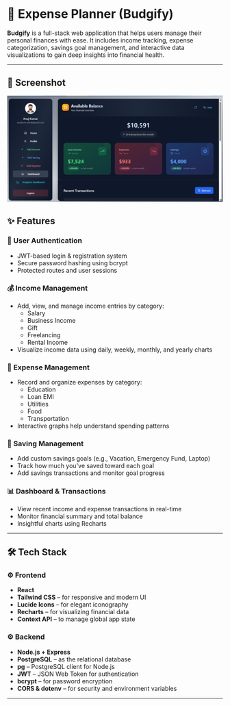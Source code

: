 # 💸 Expense Planner (Budgify)

**Budgify** is a full-stack web application that helps users manage their personal finances with ease. It includes income tracking, expense categorization, savings goal management, and interactive data visualizations to gain deep insights into financial health.

---

## 📸 Screenshot

![Dashboard Preview](./public/Screenshot%202025-06-08%20232308.png)


## ✨ Features

### 🔐 User Authentication
- JWT-based login & registration system
- Secure password hashing using bcrypt
- Protected routes and user sessions

### 💰 Income Management
- Add, view, and manage income entries by category:
  - Salary
  - Business Income
  - Gift
  - Freelancing
  - Rental Income
- Visualize income data using daily, weekly, monthly, and yearly charts

### 🧾 Expense Management
- Record and organize expenses by category:
  - Education
  - Loan EMI
  - Utilities
  - Food
  - Transportation
- Interactive graphs help understand spending patterns

### 🏦 Saving Management
- Add custom savings goals (e.g., Vacation, Emergency Fund, Laptop)
- Track how much you've saved toward each goal
- Add savings transactions and monitor goal progress

### 📊 Dashboard & Transactions
- View recent income and expense transactions in real-time
- Monitor financial summary and total balance
- Insightful charts using Recharts

---

## 🛠️ Tech Stack

### ⚙️ Frontend
- **React** 
- **Tailwind CSS** – for responsive and modern UI
- **Lucide Icons** – for elegant iconography
- **Recharts** – for visualizing financial data
- **Context API** – to manage global app state

### ⚙️ Backend
- **Node.js + Express** 
- **PostgreSQL** – as the relational database
- **pg** – PostgreSQL client for Node.js
- **JWT** – JSON Web Token for authentication
- **bcrypt** – for password encryption
- **CORS & dotenv** – for security and environment variables

---



